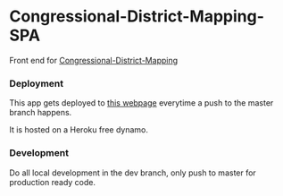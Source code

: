 # Congressional-District-Mapping-SPA
Front end for [Congressional-District-Mapping](https://github.com/StevKast/Congressional-District-Mapping)

### Deployment
This app gets deployed to [this webpage](https://congressional-districting.herokuapp.com/index.html) everytime a push to the  master branch happens.

It is hosted on a Heroku free dynamo.

### Development
Do all local development in the dev branch, only push to master for production ready code.
